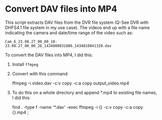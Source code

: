 # Convert DAV files into MP4

This script extracts DAV files from the DVR file system (Q-See DVR with DHFS4.1 file system in my use case). The videos end up with a file name indicating the camera and date/time range of the video such as:

    Cam_6_23.08.27_00_00_18-23.08.27_00_00_26_1434808031886_1434810041320.dav

To convert the DAV files into MP4, I did this:

1. Install `ffmpeg`
2. Convert with this command:

    ffmpeg -i video.dav -c:v copy -c:a copy output_video.mp4

3. To do this on a whole directory and append *.mp4 to existing file names, I did this:

    find . -type f -name '*.dav' -exec ffmpeg -i {} -c:v copy -c:a copy {}.mp4 \;
